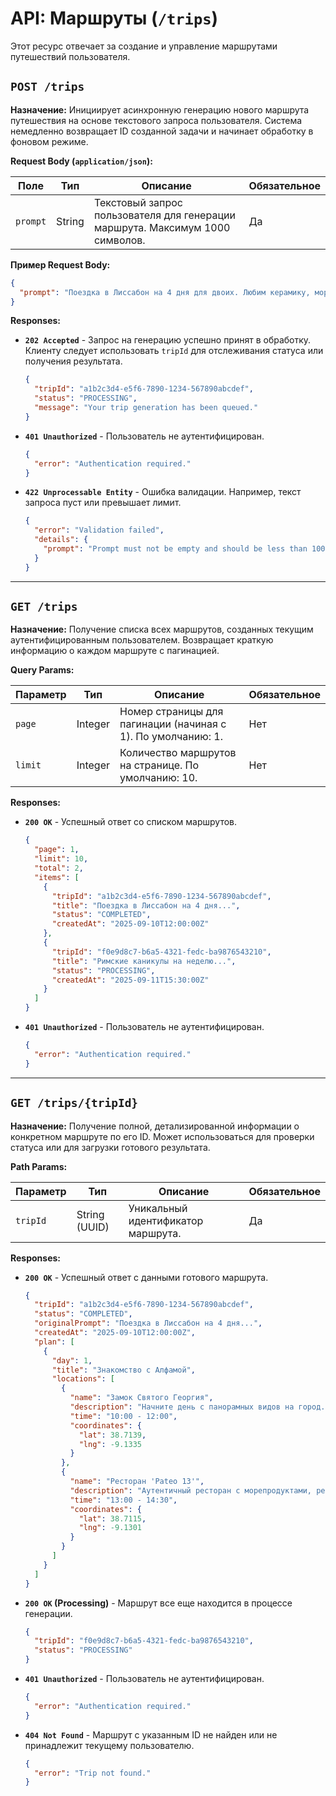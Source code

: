 # API: Маршруты (`/trips`)

Этот ресурс отвечает за создание и управление маршрутами путешествий пользователя.

## `POST /trips`

**Назначение:** Инициирует асинхронную генерацию нового маршрута путешествия на основе текстового запроса пользователя. Система немедленно возвращает ID созданной задачи и начинает обработку в фоновом режиме.

**Request Body (`application/json`):**

| Поле | Тип | Описание | Обязательное |
|---|---|---|---|
| `prompt` | String | Текстовый запрос пользователя для генерации маршрута. Максимум 1000 символов. | Да |

**Пример Request Body:**
```json
{
  "prompt": "Поездка в Лиссабон на 4 дня для двоих. Любим керамику, морепродукты и нетуристические смотровые площадки. Бюджет 500 евро."
}
```

**Responses:**

*   **`202 Accepted`** - Запрос на генерацию успешно принят в обработку. Клиенту следует использовать `tripId` для отслеживания статуса или получения результата.
    ```json
    {
      "tripId": "a1b2c3d4-e5f6-7890-1234-567890abcdef",
      "status": "PROCESSING",
      "message": "Your trip generation has been queued."
    }
    ```
*   **`401 Unauthorized`** - Пользователь не аутентифицирован.
    ```json
    {
      "error": "Authentication required."
    }
    ```
*   **`422 Unprocessable Entity`** - Ошибка валидации. Например, текст запроса пуст или превышает лимит.
    ```json
    {
      "error": "Validation failed",
      "details": {
        "prompt": "Prompt must not be empty and should be less than 1000 characters."
      }
    }
    ```

---
## `GET /trips`

**Назначение:** Получение списка всех маршрутов, созданных текущим аутентифицированным пользователем. Возвращает краткую информацию о каждом маршруте с пагинацией.

**Query Params:**

| Параметр | Тип | Описание | Обязательное |
|---|---|---|---|
| `page` | Integer | Номер страницы для пагинации (начиная с 1). По умолчанию: 1. | Нет |
| `limit` | Integer | Количество маршрутов на странице. По умолчанию: 10. | Нет |

**Responses:**

*   **`200 OK`** - Успешный ответ со списком маршрутов.
    ```json
    {
      "page": 1,
      "limit": 10,
      "total": 2,
      "items": [
        {
          "tripId": "a1b2c3d4-e5f6-7890-1234-567890abcdef",
          "title": "Поездка в Лиссабон на 4 дня...",
          "status": "COMPLETED",
          "createdAt": "2025-09-10T12:00:00Z"
        },
        {
          "tripId": "f0e9d8c7-b6a5-4321-fedc-ba9876543210",
          "title": "Римские каникулы на неделю...",
          "status": "PROCESSING",
          "createdAt": "2025-09-11T15:30:00Z"
        }
      ]
    }
    ```
*   **`401 Unauthorized`** - Пользователь не аутентифицирован.
    ```json
    {
      "error": "Authentication required."
    }
    ```

---
## `GET /trips/{tripId}`

**Назначение:** Получение полной, детализированной информации о конкретном маршруте по его ID. Может использоваться для проверки статуса или для загрузки готового результата.

**Path Params:**

| Параметр | Тип | Описание | Обязательное |
|---|---|---|---|
| `tripId` | String (UUID) | Уникальный идентификатор маршрута. | Да |

**Responses:**

*   **`200 OK`** - Успешный ответ с данными готового маршрута.
    ```json
    {
      "tripId": "a1b2c3d4-e5f6-7890-1234-567890abcdef",
      "status": "COMPLETED",
      "originalPrompt": "Поездка в Лиссабон на 4 дня...",
      "createdAt": "2025-09-10T12:00:00Z",
      "plan": [
        {
          "day": 1,
          "title": "Знакомство с Алфамой",
          "locations": [
            {
              "name": "Замок Святого Георгия",
              "description": "Начните день с панорамных видов на город.",
              "time": "10:00 - 12:00",
              "coordinates": {
                "lat": 38.7139,
                "lng": -9.1335
              }
            },
            {
              "name": "Ресторан 'Pateo 13'",
              "description": "Аутентичный ресторан с морепродуктами, рекомендованный местными.",
              "time": "13:00 - 14:30",
              "coordinates": {
                "lat": 38.7115,
                "lng": -9.1301
              }
            }
          ]
        }
      ]
    }
    ```
*   **`200 OK` (Processing)** - Маршрут все еще находится в процессе генерации.
    ```json
    {
      "tripId": "f0e9d8c7-b6a5-4321-fedc-ba9876543210",
      "status": "PROCESSING"
    }
    ```
*   **`401 Unauthorized`** - Пользователь не аутентифицирован.
    ```json
    {
      "error": "Authentication required."
    }
    ```
*   **`404 Not Found`** - Маршрут с указанным ID не найден или не принадлежит текущему пользователю.
    ```json
    {
      "error": "Trip not found."
    }
    ```